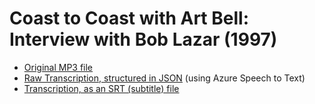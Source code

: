 # Coast to Coast with Art Bell: Interview with Bob Lazar (1997)
- [Original MP3 file](https://soundcloud.com/bestartbellpodcast/1997-09-26-coast-to-coast-am-with-art-bell-bob-lazar-ufos-and-area-51)
- [Raw Transcription, structured in JSON](./transcription.json) (using Azure Speech to Text)
- [Transcription, as an SRT (subtitle) file](transcription.srt)